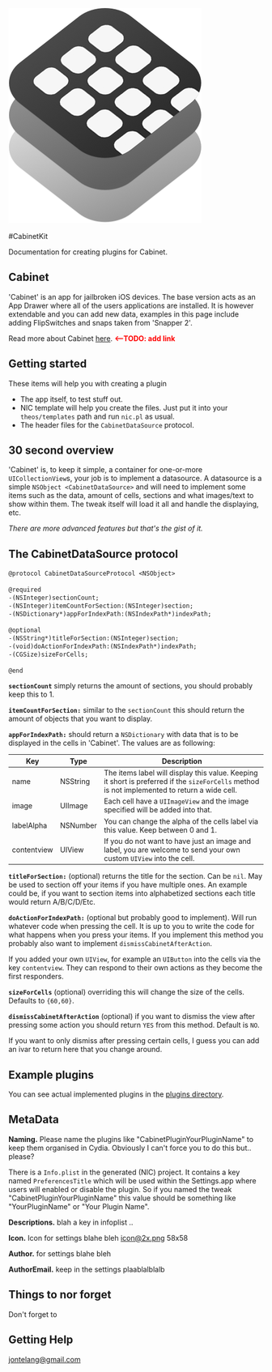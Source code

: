 ![logo](images/cabinetkit.png)	

#CabinetKit

Documentation for creating plugins for Cabinet.

## Cabinet

'Cabinet' is an app for jailbroken iOS devices. The base version acts as an App Drawer where all of the users applications are installed. It is however extendable and you can add new data, examples in this page include adding FlipSwitches and snaps taken from 'Snapper 2'.

Read more about Cabinet [here](). **<font color=red><--TODO: add link</font>**

## Getting started

These items will help you with creating a plugin

- The app itself, to test stuff out. 
- NIC template will help you create the files. Just put it into your `theos/templates` path and run `nic.pl` as usual.
- The header files for the `CabinetDataSource` protocol.

## 30 second overview

'Cabinet' is, to keep it simple, a container for one-or-more `UICollectionView`s, your job is to implement a datasource. A datasource is a simple `NSObject <CabinetDataSource>` and will need to implement some items such as the data, amount of cells, sections and what images/text to show within them. The tweak itself will load it all and handle the displaying, etc.

*There are more advanced features but that's the gist of it.*

## The CabinetDataSource protocol

    @protocol CabinetDataSourceProtocol <NSObject>
    
    @required
    -(NSInteger)sectionCount;
    -(NSInteger)itemCountForSection:(NSInteger)section;
    -(NSDictionary*)appForIndexPath:(NSIndexPath*)indexPath;
    
    @optional
    -(NSString*)titleForSection:(NSInteger)section;
    -(void)doActionForIndexPath:(NSIndexPath*)indexPath;
    -(CGSize)sizeForCells;
    
    @end
    
**`sectionCount`** simply returns the amount of sections, you should probably keep this to 1.

**`itemCountForSection:`** similar to the `sectionCount` this should return the amount of objects that you want to display.

**`appForIndexPath:`** should return a `NSDictionary` with data that is to be displayed in the cells in 'Cabinet'. The values are as following:

Key | Type | Description
------------ | ------------- | ------------
name | NSString  | The items label will display this value. Keeping it short is preferred if the `sizeForCells` method is not implemented to return a wide cell.
image | UIImage  | Each cell have a `UIImageView` and the image specified will be added into that.
labelAlpha | NSNumber  | You can change the alpha of the cells label via this value. Keep between 0 and 1.
contentview | UIView | If you do not want to have just an image and label, you are welcome to send your own custom `UIView` into the cell.

**`titleForSection:`** (optional) returns the title for the section. Can be `nil`. May be used to section off your items if you have multiple ones. An example could be, if you want to section items into alphabetized sections each title would return A/B/C/D/Etc.

**`doActionForIndexPath:`** (optional but probably good to implement). Will run whatever code when pressing the cell. It is up to you to write the code for what happens when you press your items. If you implement this method you probably also want to implement `dismissCabinetAfterAction`.

If you added your own `UIView`, for example an `UIButton` into the cells via the key `contentview`. They can respond to their own actions as they become the first responders.

**`sizeForCells`** (optional) overriding this will change the size of the cells. Defaults to `{60,60}`.

**`dismissCabinetAfterAction`** (optional) if you want to dismiss the view after pressing some action you should return `YES` from this method. Default is `NO`. 

If you want to only dismiss after pressing certain cells, I guess you can add an ivar to return here that you change around.

## Example plugins

You can see actual implemented plugins in the [plugins directory](sasd).

## MetaData

**Naming.** Please name the plugins like "CabinetPluginYourPluginName" to keep them organised in Cydia. Obviously I can't force you to do this but.. please?

There is a `Info.plist` in the generated (NIC) project. It contains a key named `PreferencesTitle` which will be used within the Settings.app where users will enabled or disable the plugin. So if you named the tweak "CabinetPluginYourPluginName" this value should be something like "YourPluginName" or "Your Plugin Name".

**Descriptions.** blah a key in infoplist .. 

**Icon.** Icon for settings blahe bleh icon@2x.png 58x58

**Author.**  for settings blahe bleh

**AuthorEmail.** keep in the settings plaablalblalb

## Things to nor forget

Don't forget to



## Getting Help

jontelang@gmail.com